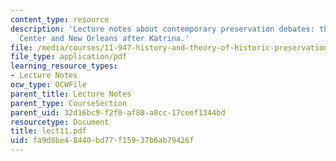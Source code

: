 ```yaml
---
content_type: resource
description: 'Lecture notes about contemporary preservation debates: the World Trade
  Center and New Orleans after Katrina.'
file: /media/courses/11-947-history-and-theory-of-historic-preservation-spring-2007/fa9d8be48440bd77f15937b6ab79426f_lect11.pdf
file_type: application/pdf
learning_resource_types:
- Lecture Notes
ocw_type: OCWFile
parent_title: Lecture Notes
parent_type: CourseSection
parent_uid: 32d16bc9-f2f0-af80-a8cc-17ceef1344bd
resourcetype: Document
title: lect11.pdf
uid: fa9d8be4-8440-bd77-f159-37b6ab79426f
---
```

